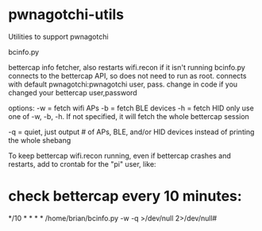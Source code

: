 # pwnagotchi-utils
Utilities to support pwnagotchi

bcinfo.py

bettercap info fetcher, also restarts wifi.recon if it isn't running
bcinfo.py connects to the bettercap API, so does not need to run as root.
connects with default pwnagotchi:pwnagotchi user, pass.  change in code if
you changed your bettercap user,password

options:
   -w = fetch wifi APs
   -b = fetch BLE devices
   -h = fetch HID
   only use one of -w, -b, -h. If not specified, it will fetch the whole bettercap session

   -q = quiet, just output # of APs, BLE, and/or HID devices instead of printing the whole shebang

To keep bettercap wifi.recon running, even if bettercap crashes and restarts, add to
crontab for the "pi" user, like:

# check bettercap every 10 minutes:
*/10 *  *   *   *     /home/brian/bcinfo.py -w -q >/dev/null 2>/dev/null#

